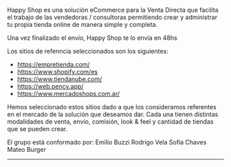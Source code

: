 Happy Shop es una solución eCommerce para la Venta Directa que facilita el trabajo de las vendedoras / consultoras permitiendo crear y administrar tu propia tienda online de manera simple y completa.

Una vez finalizado el envío, Happy Shop te lo envía en 48hs

Los sitios de refenncia seleccionados son los siguientes:
- https://empretienda.com/
- https://www.shopify.com/es
- https://www.tiendanube.com/
- https://web.pency.app/
- https://www.mercadoshops.com.ar/

Hemos seleccionado estos sitios dado a que los consideramos referentes en el mercado de la solución que deseamos dar. Cada una tienen distintas modalidades de venta, envio, comisión, look & feel y cantidad de tiendas que se pueden crear.

El grupo está conformado por:
Emilio Buzzi
Rodrigo Vela
Sofía Chaves
Mateo Burger

------
